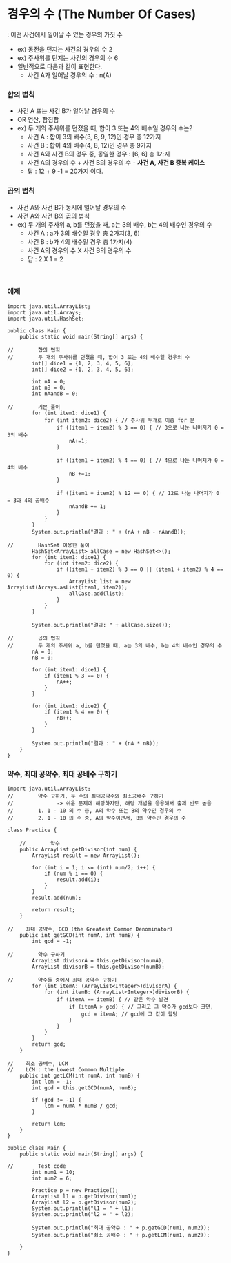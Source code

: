 # 경우의 수 (The Number Of Cases)
: 어떤 사건에서 일어날 수 있는 경우의 가짓 수
- ex) 동전을 던지는 사건의 경우의 수 2
- ex) 주사위를 던지는 사건의 경우의 수 6
- 일반적으로 다음과 같이 표현한다.
  - 사건 A가 일어날 경우의 수 : n(A)

### 합의 법칙
- 사건 A 또는 사건 B가 일어날 경우의 수
- OR 연산, 합집합
- ex) 두 개의 주사위를 던졌을 때, 합이 3 또는 4의 배수일 경우의 수는?
  - 사건 A : 합이 3의 배수(3, 6, 9, 12)인 경우 총 12가지
  - 사건 B : 합이 4의 배수(4, 8, 12)인 경우 총 9가지
  - 사건 A와 사건 B의 경우 중, 동일한 경우 : [6, 6] 총 1가지
  - 사건 A의 경우의 수 + 사건 B의 경우의 수 - **사건 A, 사건 B 중복 케이스**
  - 답 : 12 + 9 -1 = 20가지 이다.

### 곱의 법칙
- 사건 A와 사건 B가 동시에 일어날 경우의 수
- 사건 A와 사건 B의 곱의 법칙
- ex) 두 개의 주사위 a, b를 던졌을 때, a는 3의 배수, b는 4의 배수인 경우의 수
  - 사건 A : a가 3의 배수일 경우 총 2가지(3, 6)
  - 사건 B : b가 4의 배수일 경우 총 1가지(4)
  - 사건 A의 경우의 수 X 사건 B의 경우의 수
  - 답 : 2 X 1 = 2 

<br>

### 예제
```
import java.util.ArrayList;
import java.util.Arrays;
import java.util.HashSet;

public class Main {
    public static void main(String[] args) {

//        합의 법칙
//        두 개의 주사위를 던졌을 때, 합이 3 또는 4의 배수일 경우의 수
        int[] dice1 = {1, 2, 3, 4, 5, 6};
        int[] dice2 = {1, 2, 3, 4, 5, 6};

        int nA = 0;
        int nB = 0;
        int nAandB = 0;

//        기본 풀이
        for (int item1: dice1) {
            for (int item2: dice2) { // 주사위 두개로 이중 for 문
                if ((item1 + item2) % 3 == 0) { // 3으로 나눈 나머지가 0 = 3의 배수
                    nA+=1;
                }

                if ((item1 + item2) % 4 == 0) { // 4으로 나눈 나머지가 0 = 4의 배수
                    nB +=1;
                }

                if ((item1 + item2) % 12 == 0) { // 12로 나눈 나머지가 0 = 3과 4의 공배수
                    nAandB += 1;
                }
            }
        }
        System.out.println("결과 : " + (nA + nB - nAandB));

//        HashSet 이용한 풀이
        HashSet<ArrayList> allCase = new HashSet<>();
        for (int item1: dice1) {
            for (int item2: dice2) {
                if ((item1 + item2) % 3 == 0 || (item1 + item2) % 4 == 0) {
                    ArrayList list = new ArrayList(Arrays.asList(item1, item2));
                    allCase.add(list);
                }
            }
        }

        System.out.println("결과: " + allCase.size());

//        곱의 법칙
//        두 개의 주사위 a, b를 던졌을 때, a는 3의 배수, b는 4의 배수인 경우의 수
        nA = 0;
        nB = 0;

        for (int item1: dice1) {
            if (item1 % 3 == 0) {
                nA++;
            }
        }

        for (int item1: dice2) {
            if (item1 % 4 == 0) {
                nB++;
            }
        }

        System.out.println("결과 : " + (nA * nB));
    }
}

```

### 약수, 최대 공약수, 최대 공배수 구하기
```
import java.util.ArrayList;
//        약수 구하기, 두 수의 최대공약수와 최소공배수 구하기
//              -> 쉬운 문제에 해당하지만, 해당 개념을 응용해서 출제 빈도 높음
//        1. 1 - 10 의 수 중, A의 약수 또는 B의 약수인 경우의 수
//        2. 1 - 10 의 수 중, A의 약수이면서, B의 약수인 경우의 수

class Practice {

    //        약수
    public ArrayList getDivisor(int num) {
        ArrayList result = new ArrayList();

        for (int i = 1; i <= (int) num/2; i++) {
            if (num % i == 0) {
                result.add(i);
            }
        }
        result.add(num);

        return result;
    }

//    최대 공약수, GCD (the Greatest Common Denominator)
    public int getGCD(int numA, int numB) {
        int gcd = -1;

//        약수 구하기
        ArrayList divisorA = this.getDivisor(numA);
        ArrayList divisorB = this.getDivisor(numB);

//        약수들 중에서 최대 공약수 구하기
        for (int itemA: (ArrayList<Integer>)divisorA) {
            for (int itemB: (ArrayList<Integer>)divisorB) {
                if (itemA == itemB) { // 같은 약수 발견
                    if (itemA > gcd) { // 그리고 그 약수가 gcd보다 크면,
                        gcd = itemA; // gcd에 그 값이 할당
                    }
                }
            }
        }
        return gcd;
    }

//    최소 공배수, LCM
//    LCM : the Lowest Common Multiple
    public int getLCM(int numA, int numB) {
        int lcm = -1;
        int gcd = this.getGCD(numA, numB);

        if (gcd != -1) {
            lcm = numA * numB / gcd;
        }

        return lcm;
    }
}

public class Main {
    public static void main(String[] args) {

//        Test code
        int num1 = 10;
        int num2 = 6;

        Practice p = new Practice();
        ArrayList l1 = p.getDivisor(num1);
        ArrayList l2 = p.getDivisor(num2);
        System.out.println("l1 = " + l1);
        System.out.println("l2 = " + l2);

        System.out.println("최대 공약수 : " + p.getGCD(num1, num2));
        System.out.println("최소 공배수 : " + p.getLCM(num1, num2));

    }
}
```